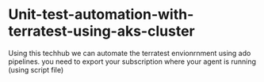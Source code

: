 # Unit-test-automation-with-terratest-using-aks-cluster
Using this techhub we can automate the terratest envionrnment using ado pipelines.
you need to export your subscription where your agent is running (using script file)
